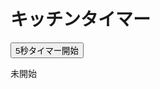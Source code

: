 <!DOCTYPE html>
<html lang="ja">
<head>
  <meta charset="UTF-8">
  <title>タイマー付きホワイトボード</title>
  <link rel="stylesheet" href="style.css">
</head>
<body>
  <h1>キッチンタイマー</h1>
  <button onclick="startTimer()">5秒タイマー開始</button>
  <p id="status">未開始</p>
  <script src="script.js"></script>
</body>
</html>
